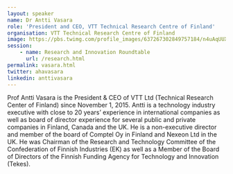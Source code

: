 ```yaml
---
layout: speaker
name: Dr Antti Vasara
role: 'President and CEO, VTT Technical Research Centre of Finland'
organisation: VTT Technical Research Centre of Finland
image: https://pbs.twimg.com/profile_images/637267302849757184/n4uAqUUX.jpg
session:
    - name: Research and Innovation Roundtable
      url: /research.html
permalink: vasara.html
twitter: ahavasara
linkedin: anttivasara
---
```

Prof Antti Vasara is the President & CEO of VTT Ltd (Technical Research Center of Finland) since November 1, 2015. Antti is a technology industry executive with close to 20 years’ experience in international companies as well as board of director experience for several public and private companies in Finland, Canada and the UK.
He is a non-executive director and member of the board of Comptel Oy in Finland and Nexeon Ltd in the UK. He was Chairman of the Research and Technology Committee of the Confederation of Finnish Industries (EK) as well as a Member of the Board of Directors of the Finnish Funding Agency for Technology and Innovation (Tekes).
